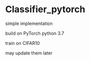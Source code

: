 # Classifier_pytorch
simple implementation

build on PyTorch
python 3.7

train on CIFAR10

may update them later
